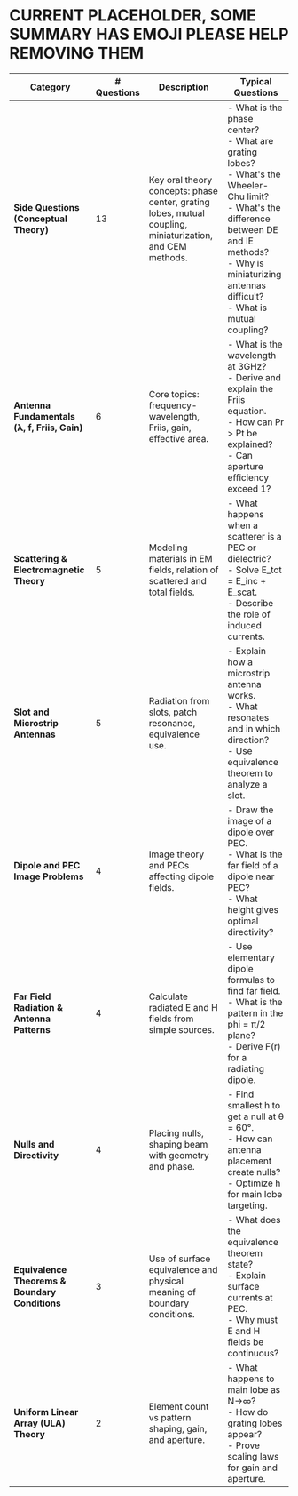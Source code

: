 # CURRENT PLACEHOLDER, SOME SUMMARY HAS EMOJI PLEASE HELP REMOVING THEM

| **Category**                                   | **# Questions** | **Description**                                                                                           | **Typical Questions**                                                                                                                                                                                                                    |
| ---------------------------------------------- | --------------- | --------------------------------------------------------------------------------------------------------- | ---------------------------------------------------------------------------------------------------------------------------------------------------------------------------------------------------------------------------------------- |
| **Side Questions (Conceptual Theory)**         | 13              | Key oral theory concepts: phase center, grating lobes, mutual coupling, miniaturization, and CEM methods. | - What is the phase center?  <br> - What are grating lobes? <br> - What's the Wheeler-Chu limit? <br> - What's the difference between DE and IE methods? <br> - Why is miniaturizing antennas difficult? <br> - What is mutual coupling? |
| **Antenna Fundamentals (λ, f, Friis, Gain)**   | 6               | Core topics: frequency-wavelength, Friis, gain, effective area.                                           | - What is the wavelength at 3GHz? <br> - Derive and explain the Friis equation. <br> - How can Pr > Pt be explained? <br> - Can aperture efficiency exceed 1?                                                                            |
| **Scattering & Electromagnetic Theory**        | 5               | Modeling materials in EM fields, relation of scattered and total fields.                                  | - What happens when a scatterer is a PEC or dielectric? <br> - Solve E\_tot = E\_inc + E\_scat. <br> - Describe the role of induced currents.                                                                                            |
| **Slot and Microstrip Antennas**               | 5               | Radiation from slots, patch resonance, equivalence use.                                                   | - Explain how a microstrip antenna works. <br> - What resonates and in which direction? <br> - Use equivalence theorem to analyze a slot.                                                                                                |
| **Dipole and PEC Image Problems**              | 4               | Image theory and PECs affecting dipole fields.                                                            | - Draw the image of a dipole over PEC. <br> - What is the far field of a dipole near PEC? <br> - What height gives optimal directivity?                                                                                                  |
| **Far Field Radiation & Antenna Patterns**     | 4               | Calculate radiated E and H fields from simple sources.                                                    | - Use elementary dipole formulas to find far field. <br> - What is the pattern in the phi = π/2 plane? <br> - Derive F(r) for a radiating dipole.                                                                                        |
| **Nulls and Directivity**                      | 4               | Placing nulls, shaping beam with geometry and phase.                                                      | - Find smallest h to get a null at θ = 60°. <br> - How can antenna placement create nulls? <br> - Optimize h for main lobe targeting.                                                                                                    |
| **Equivalence Theorems & Boundary Conditions** | 3               | Use of surface equivalence and physical meaning of boundary conditions.                                   | - What does the equivalence theorem state? <br> - Explain surface currents at PEC. <br> - Why must E and H fields be continuous?                                                                                                         |
| **Uniform Linear Array (ULA) Theory**          | 2               | Element count vs pattern shaping, gain, and aperture.                                                     | - What happens to main lobe as N→∞? <br> - How do grating lobes appear? <br> - Prove scaling laws for gain and aperture.                                                                                                                 |
